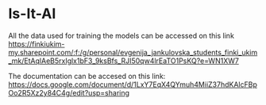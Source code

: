 # Is-It-AI

All the data used for training the models can be accessed on this link https://finkiukim-my.sharepoint.com/:f:/g/personal/evgenija_jankulovska_students_finki_ukim_mk/EtAqlAeB5rxIglx1bF3_9ksBfs_RJI50qw4lrEaTO1PsKQ?e=WN1XW7 

The documentation can be accesed on this link: https://docs.google.com/document/d/1LxY7EqX4QYmuh4MiiZ37hdKAlcFBpOo2R5Xz2y84C4g/edit?usp=sharing
